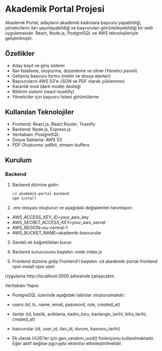 # Akademik Portal Projesi

Akademik Portal, adayların akademik kadrolara başvuru yapabildiği, yöneticilerin ilan yayınlayabildiği ve başvuruları görüntüleyebildiği bir web uygulamasıdır. React, Node.js, PostgreSQL ve AWS teknolojileriyle geliştirilmiştir.

## Özellikler

- Aday kayıt ve giriş sistemi
- İlan listeleme, oluşturma, düzenleme ve silme (Yönetici paneli)
- Gelişmiş başvuru formu (metin ve dosya alanları)
- Başvuruların AWS S3'e JSON ve PDF olarak yüklenmesi
- Karanlık mod (dark mode) desteği
- Bildirim sistemi (react-toastify)
- Yöneticiler için başvuru listesi görüntüleme

## Kullanılan Teknolojiler

- Frontend: React.js, React Router, Toastify
- Backend: Node.js, Express.js
- Veritabanı: PostgreSQL
- Dosya Saklama: AWS S3
- PDF Oluşturma: pdfkit, stream-buffers

## Kurulum

### Backend

1. Backend dizinine gidin:
   ```bash
   cd akademik-portal-backend
   npm install

2. .env dosyası oluşturun ve aşağıdaki değişkenleri tanımlayın:
  - AWS_ACCESS_KEY_ID=your_aws_key
  - AWS_SECRET_ACCESS_KEY=your_aws_secret
  - AWS_REGION=eu-central-1
  - AWS_BUCKET_NAME=akademik-basvurular

3. Gerekli ek bağımlılıkları kurun

4. Backend sunucusunu başlatın:
   node index.js

5. Frontend dizinine gidip Frontend'i başlatın:
   cd akademik-portal-frontend
   npm install
   npm start

Uygulama http://localhost:3000 adresinde çalışacaktır.


Veritabanı Yapısı
-  PostgreSQL üzerinde aşağıdaki tablolar oluşturulmalıdır:

-  users (id, tc, name, email, password, role, created_at)

-  ilanlar (id, baslik, aciklama, kadro_turu, baslangic_tarihi, bitis_tarihi, created_at)

-  basvurular (id, user_id, ilan_id, durum, basvuru_tarihi)

-  Ek olarak UUID'ler için gen_random_uuid() fonksiyonu kullanılmaktadır. Eğer aktif değilse pgcrypto eklentisi etkinleştirilmelidir.

